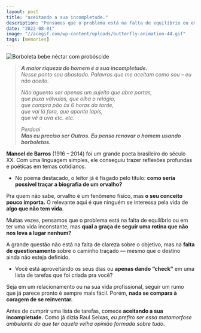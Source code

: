 ```yaml
---
layout: post
title: "aceitando a sua incompletude."
description: "Pensamos que o problema está na falta de equilíbrio ou em ter uma vida inconstante, mas qual a graça de seguir uma rotina"
date: "2022-08-01"
image: "//acegif.com/wp-content/uploads/butterfly-animation-44.gif"
tags: [memories]
---
```


![Borboleta bebe néctar com probóscide](https://i1.wp.com/acegif.com/wp-content/uploads/butterfly-animation-44.gif?resize=400,225)

> _**A maior riqueza do homem   é a sua incompletude.**_  
> _Nesse ponto sou abastado.   Palavras que me aceitam como sou – eu não aceito._
> 
> _Não aguento ser apenas um sujeito que abre portas,_  
> _que puxa válvulas, que olha o relógio,_  
> _que compra pão às 6 horas da tarde,_  
> _que vai lá fora, que aponta lápis,_  
> _que vê a uva etc. etc._
> 
> _Perdoai_  
> _**Mas eu preciso ser Outros.   Eu penso renovar o homem usando borboletas.**_

**Manoel de Barros** (1916 – 2014) foi um grande poeta brasileiro do século XX. 
Com uma linguagem simples, ele conseguiu trazer reflexões profundas e poéticas em temas cotidianos.

-   No poema destacado, o leitor já é fisgado pelo título: **como seria possível traçar a biografia de um orvalho?**

Pra quem não sabe, orvalho é um fenômeno físico, mas **o seu conceito pouco importa.** O relevante aqui é que ninguém se interessa pela vida de **algo que não tem vida.**

Muitas vezes, pensamos que o problema está na falta de equilíbrio ou em ter uma vida inconstante, mas **qual a graça de seguir uma rotina que não nos leva a lugar nenhum?**

A grande questão não está na falta de clareza sobre o objetivo, mas na **falta de questionamento** sobre o caminho traçado 
— mesmo que o destino ainda não esteja definido.

-   Você está aproveitando os seus dias ou **apenas dando “check”** em uma lista de tarefas que foi criada pra você?

Seja em um relacionamento ou na sua vida profissional, seguir um rumo que já parece pronto é sempre mais fácil. Porém, **nada se compara à coragem de se reinventar.**

Antes de cumprir uma lista de tarefas, comece **aceitando a sua incompletude.** Como já dizia Raul Seixas,
 _eu prefiro ser essa metamorfose ambulante do que ter aquela velha opinião formada sobre tudo._